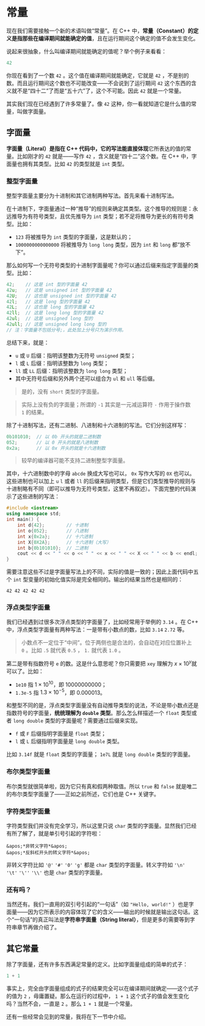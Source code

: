 # 常量

现在我们需要接触一个新的术语叫做“常量”。在 C++ 中，**常量（Constant）**的定义是指那些**在编译期间就能确定的值**，且在运行期间这个确定的值不会发生变化。

说起来很抽象，什么叫编译期间就能确定的值呢？举个例子来看看：
```cpp
42
```
你现在看到了一个数 `42` 。这个值在编译期间就能确定，它就是 `42` ，不是别的数。而且运行期间这个数也不可能改变——不会说到了运行期间 `42` 这个东西的含义就不是“四十二”了而是“五十六”了，这个不可能。因此 `42` 就是一个常量。

其实我们现在已经遇到了许多常量了。像 `42` 这种，你一看就知道它是什么值的常量，叫做字面量。

## 字面量

**字面量（Literal）**是指在 C++ 代码中，它的写法能**直接体现**它所表达的值的常量。比如刚才的 `42` 就是——写作 `42` ，含义就是“四十二”这个数。在 C++ 中，字面量也拥有其类型。比如 `42` 的类型就是 `int` 类型。

### 整型字面量

整型字面量主要分为十进制和其它进制两种写法。首先来看十进制写法。

在十进制下，字面量通过一种“推导”的规则来确定其类型。这个推导的规则是：永远推导为有符号类型，且优先推导为 `int` 类型；若不足将推导为更长的有符号类型。比如：

- `123` 将被推导为 `int` 类型的字面量，这是默认的；
- `1000000000000000` 将被推导为 `long long` 类型，因为 `int` 和 `long` 都“放不下”。

那么如何写一个无符号类型的十进制字面量呢？你可以通过后缀来指定字面量的类型。比如：
```cpp
42;    // 这是 int 型的字面量 42
42u;   // 这是 unsigned int 型的字面量 42
42U;   // 这也是 unsigned int 型的字面量 42
42l;   // 这是 long 型的字面量 42
42L;   // 这也是 long 型的字面量 42
42ll;  // 这是 long long 型的字面量 42
42ul;  // 这是 unsigned long 型的
42ull; // 这是 unsigned long long 型的
// 注：字面量不包括分号;，此处加上分号只为演示作用。
```
总结下来，就是：

- `u` 或 `U` 后缀：指明该整数为无符号 `unsigned` 类型；
- `l` 或 `L` 后缀：指明该整数为 `long` 类型；
- `ll` 或 `LL` 后缀：指明该整数为 `long long` 类型；
- 其中无符号后缀和另外两个还可以组合为 `ul` 和 `ull` 等后缀。

> 是的，没有 `short` 类型的字面量。

> 实际上没有负的字面量；所谓的 `-1` 其实是一元减运算符 `-` 作用于操作数 `1` 的结果。

除了十进制写法，还有二进制、八进制和十六进制的写法。它们分别这样写：
```cpp
0b101010;  // 以 0b 开头的就是二进制数
052;       // 以 0 开头的就是八进制数
0x2a;      // 以 0x 开头的就是十六进制数
```
> 较早的编译器可能不支持二进制整型字面量。

其中，十六进制数中的字母 `abcde` 换成大写也可以， `0x` 写作大写的 `0X` 也可以。这些进制也可以加上 `u` `l` 或者 `ll` 的后缀来指明类型，但是它们类型推导的规则与十进制略有不同（即可以推导为无符号类型，这里不再叙述）。下面完整的代码演示了这些进制的写法：
```cpp
#include <iostream>
using namespace std;
int main() {
    int d{42};        // 十进制
    int o{052};       // 八进制
    int x{0x2a};      // 十六进制
    int X{0X2A};      // 十六进制（大写）
    int b{0b101010};  // 二进制
    cout << d << " " << o << " " << x << " " << X << " " << b << endl;
}
```
需要注意这些不过是字面量写法上的不同，实际的值是一致的；因此上面代码中五个 `int` 型变量的初始化值实际是完全相同的。输出的结果当然也是相同的：

```io
42 42 42 42 42
```

### 浮点类型字面量

我们已经遇到过很多次浮点类型的字面量了，比如经常用于举例的 `3.14` 。在 C++ 中，浮点类型字面量有两种写法：一是带有小数点的数，比如 `3.14` `2.72` 等。

> 小数点不一定位于“中间”。位于两侧也是合法的，会自动在对应位置补上 `0` 。比如 `.5` 就代表 `0.5` ， `1.` 就代表 `1.0` 。

第二是带有指数符号 `e` 的数。这是什么意思呢？你只需要把 `xey` 理解为 $x\times 10^y$就可以了。比如：

- `1e10` 指 $1\times 10^{10}$，即 10000000000；
- `1.3e-5` 指 $1.3\times 10^{-5}$，即 0.000013。

和整型不同的是，浮点类型字面量没有自动推导类型的说法，不论是带小数点还是指数符号的字面量，**统统理解为 `double` 类型**。那么怎么样描述一个 `float` 类型或者 `long double` 类型的字面量呢？需要通过后缀来实现。

- `f` 或 `F` 后缀指明字面量是 `float` 类型；
- `l` 或 `L` 后缀指明字面量是 `long double` 类型。

比如 `3.14f` 就是 `float` 类型的字面量； `1e7L` 就是 `long double` 类型的字面量。

### 布尔类型字面量

布尔类型就很简单啦，因为它只有真和假两种取值。所以 `true` 和 `false` 就是唯二的布尔类型字面量了——正如之前所述，它们也是 C++ 关键字。

### 字符类型字面量

字符类型我们并没有完全学习，所以这里只说 `char` 类型的字面量。显然我们已经有所了解了，就是单引号引起的字符啦：

```sdsc
&apos;*非转义字符*&apos;
&apos;*反斜杠开头的转义字符*&apos;
```

非转义字符比如 `'@'` `'#'` `'0'` `'g'` 都是 `char` 类型的字面量。转义字符如 `'\n'`  `'\t'` `'\''` `'\\'` 也是 `char` 类型的字面量。

### 还有吗？

当然还有。我们一直用的双引号引起的“一句话”（如 `"Hello, world!"` ）也是字面量——因为它所表示的内容体现了它的含义——输出的时候就是输出这句话。这个“一句话”的真正叫法是**字符串字面量（String literal）**，但是更多的需要等到字符串章节再做介绍了。

## 其它常量

除了字面量，还有许多东西满足常量的定义。比如字面量组成的简单的式子：
```cpp
1 + 1
```
事实上，完全由字面量组成的式子的结果完全可以在编译期间就确定——这个式子的值为 `2` ，毋庸置疑。那么在运行的过程中， `1 + 1` 这个式子的值会发生变化吗？当然不会，一直是 `2` 。那么 `1 + 1` 就是一个常量。

还有一些经常会见到的常量，我将在下一节中介绍。

